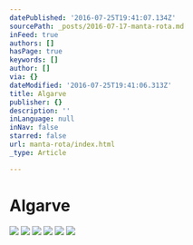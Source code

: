 ```yaml
---
datePublished: '2016-07-25T19:41:07.134Z'
sourcePath: _posts/2016-07-17-manta-rota.md
inFeed: true
authors: []
hasPage: true
keywords: []
author: []
via: {}
dateModified: '2016-07-25T19:41:06.313Z'
title: Algarve
publisher: {}
description: ''
inLanguage: null
inNav: false
starred: false
url: manta-rota/index.html
_type: Article

---
```

# Algarve
![](https://the-grid-user-content.s3-us-west-2.amazonaws.com/95a1a96a-fed0-4cdc-ba16-adbbb0b6227c.jpg)
![](https://s3-us-west-2.amazonaws.com/the-grid-img/p/5eadf1384262804014f11b785f22b31140d59a25.jpg)
![](https://s3-us-west-2.amazonaws.com/the-grid-img/p/33df8ed67661fca9bbd558223bacdb29d4b959ce.jpg)
![](https://s3-us-west-2.amazonaws.com/the-grid-img/p/b64ff3b183937a85f6af1cf3054de95f9ca6b911.jpg)
![](https://s3-us-west-2.amazonaws.com/the-grid-img/p/fa566d029fb767f517701e32a525ab1ab6a9750d.jpg)
![](https://imgflo.herokuapp.com/graph/vahj1ThiexotieMo/788ae1451d4017a3f72ee4b4a3711e3a/croprotate.jpg?cropheight=3038&cropwidth=5647&degrees=0&input=https%3A%2F%2Fthe-grid-user-content.s3-us-west-2.amazonaws.com%2Fdc18e586-654c-45c7-955e-e16d8fc4e6a8.jpg&x=0&y=0)